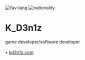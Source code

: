 ![fav-lang](https://img.shields.io/badge/favourite%20language-C%23-blueviolet)
![nationality](https://img.shields.io/badge/nationality-ukrainian-yellow)

# K_D3n1z
game developer/software developer
<br><br>
• [kd3n1z.com](http://kd3n1z.com)<br>
